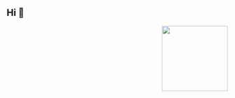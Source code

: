 <h2 align="left">Hi 👋</h2>

<img align="right" height="150" src="https://c.tenor.com/I8Qr-Q_JPGMAAAAC/work-laburo.gif"  />


